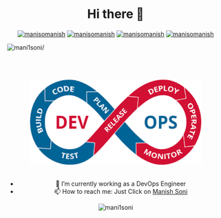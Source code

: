 <h1 align="center">Hi there 👋</h1>
<p align="center">
<a href=https://pypi.org/user/manisomanish/ target="blank"><img align="center" src=https://cdn.jsdelivr.net/npm/simple-icons@3.0.1/icons/pypi.svg alt="manisomanish" height="20" width="20" /></a>
<a href=https://twitter.com/manisomanish target="blank"><img align="center" src=https://cdn.jsdelivr.net/npm/simple-icons@3.0.1/icons/twitter.svg alt="manisomanish" height="20" width="20" /></a>
<a href=https://linkedin.com/in/manisomanish target="blank"><img align="center" src=https://cdn.jsdelivr.net/npm/simple-icons@3.0.1/icons/linkedin.svg alt="manisomanish" height="20" width="20" /></a>
<a href=https://stackoverflow.com/users/11743228/manish-soni target="blank"><img align="center" src=https://cdn.jsdelivr.net/npm/simple-icons@3.0.1/icons/stackoverflow.svg alt="manisomanish" height="20" width="20" /></a>	
</p>
<p align="left"> <img src=https://komarev.com/ghpvc/?username=mani1soni alt=mani1soni/> </p>
<div align="center" id="top">
	<br>
	<br>
	<br>
	<img width="400" height="200" src="https://raw.githubusercontent.com/mani1soni/mani1soni/master/devops.png" > </div?
	<br>
	<br>
	<br>

- 🔭 I’m currently working as a DevOps Engineer
- 📫 How to reach me: Just Click on  [Manish Soni](https://mani1soni.github.io/) 

<p align="center"> <img src=https://github-readme-stats.vercel.app/api?username=mani1soni&show_icons=true alt=mani1soni /> </p>

<!--
**mani1soni/mani1soni** is a ✨ _special_ ✨ repository because its `README.md` (this file) appears on your GitHub profile.

Here are some ideas to get you started:

- 🔭 I’m currently working as DevOps Engineer
- 🌱 I’m currently learning ...
- 👯 I’m looking to collaborate on ...
- 🤔 I’m looking for help with ...
- 💬 Ask me about ...
- 📫 How to reach me: ...
- 😄 Pronouns: ...
- ⚡ Fun fact: ...
-->
